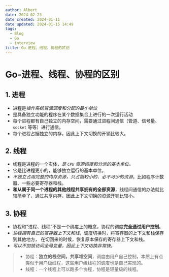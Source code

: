 ```yaml
---
author: Albert
date: 2024-02-23
date created: 2024-01-11
date updated: 2024-01-15 14:49
tags:
  - Blog
  - Go
  - interview
title: Go-进程、线程、协程的区别
---
```


# Go-进程、线程、协程的区别

## 1. 进程

- 进程是*操作系统资源调度和分配的最小单位*
- 是具备独立功能的程序在某个数据集合上进行的一次运行活动
- 每个进程都有自己独立的内存空间，需要通过进程间通信（管道、信号量、`socket` 等等）进行通信。
- 每个进程占据独立的内存，因此上下文切换的开销比较大。

## 2. 线程

- 线程是进程的一个实体，_是 `CPU` 资源调度和分派的基本单位。_
- 它是比进程更小的，能够独立运行的基本单位。
- _不独立占用完整的内存资源，只占据较小的、必不可少的资源_，比如程序计数器、一些必要寄存器和栈。
- **和从属于同一个进程的其他线程共享拥有的全部资源**，线程间通信的办法就比较简单了，通过共享内存，因此上下文切换的资源开销比较小。

## 3. 协程

- 协程和“进程、线程”不是一个纬度上的概念，协程的调度**完全通过用户控制**。
- _协程拥有自己的寄存器上下文和栈_，调度切换时，将寄存器的上下文和栈保存到其他地方， 在切回来的时候，恢复原本保存的寄存器上下文和栈。
- _可以不加锁访问全局变量，因此上下文切换非常快_。

> - 协程：**独立的栈空间，共享堆空间**，调度由用户自己控制，本质上有点类似于用户级线程，这些用户级线程的调度也是自己实现的。
> - 线程：一个线程上可以跑多个协程，协程是轻量级的线程。
